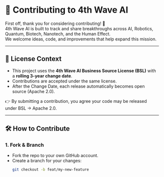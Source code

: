 # 🤝 Contributing to 4th Wave AI

First off, thank you for considering contributing! 🚀  
4th Wave AI is built to track and share breakthroughs across AI, Robotics, Quantum, Biotech, Nanotech, and the Human Effect.  
We welcome ideas, code, and improvements that help expand this mission.

---

## 📜 License Context

- This project uses the **4th Wave AI Business Source License (BSL)** with a **rolling 3-year change date**.
- Contributions are accepted under the same license.
- After the Change Date, each release automatically becomes open source (Apache 2.0).

👉 By submitting a contribution, you agree your code may be released under BSL → Apache 2.0.

---

## 🛠 How to Contribute

### 1. Fork & Branch
- Fork the repo to your own GitHub account.
- Create a branch for your changes:
  ```bash
  git checkout -b feat/my-new-feature
